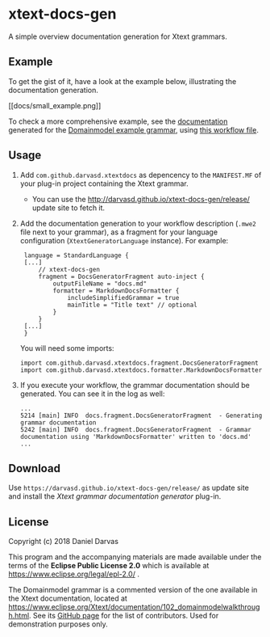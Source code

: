 # xtext-docs-gen
A simple overview documentation generation for Xtext grammars.

## Example
To get the gist of it, have a look at the example below, illustrating the documentation generation.

[[docs/small_example.png]]

To check a more comprehensive example, see the [documentation](docs/ExampleDomainmodelDocs.md) generated for the [Domainmodel example grammar](examples/org.example.domainmodel/src/org/example/domainmodel/Domainmodel.xtext), using [this workflow file](examples/org.example.domainmodel/src/org/example/domainmodel/GenerateDomainmodel.mwe2).

## Usage
1. Add `com.github.darvasd.xtextdocs` as depencency to the `MANIFEST.MF` of your plug-in project containing the Xtext grammar.
   * You can use the http://darvasd.github.io/xtext-docs-gen/release/ update site to fetch it.
1. Add the documentation generation to your workflow description (`.mwe2` file next to your grammar), as a fragment for your language configuration (`XtextGeneratorLanguage` instance). For example:
   ```
	language = StandardLanguage {
	[...]
		// xtext-docs-gen
		fragment = DocsGeneratorFragment auto-inject {
			outputFileName = "docs.md"
			formatter = MarkdownDocsFormatter {
				includeSimplifiedGrammar = true
				mainTitle = "Title text" // optional
			}
		}
	[...]
	}
   ```
   
   You will need some imports:
   ```
   import com.github.darvasd.xtextdocs.fragment.DocsGeneratorFragment
   import com.github.darvasd.xtextdocs.formatter.MarkdownDocsFormatter
   ```
1. If you execute your workflow, the grammar documentation should be generated. You can see it in the log as well:
   ```
   ...
   5214 [main] INFO  docs.fragment.DocsGeneratorFragment  - Generating grammar documentation
   5242 [main] INFO  docs.fragment.DocsGeneratorFragment  - Grammar documentation using 'MarkdownDocsFormatter' written to 'docs.md' 
   ...
   ```
   
## Download

Use `https://darvasd.github.io/xtext-docs-gen/release/` as update site and install the _Xtext grammar documentation generator_ plug-in.

## License

Copyright (c) 2018 Daniel Darvas

This program and the accompanying materials are made available under the terms of the **Eclipse Public License 2.0** which is available at https://www.eclipse.org/legal/epl-2.0/ .

The Domainmodel grammar is a commented version of the one available in the Xtext documentation, located at  https://www.eclipse.org/Xtext/documentation/102_domainmodelwalkthrough.html. See its [GitHub page](https://github.com/eclipse/xtext/edit/website-published/xtext-website/documentation/102_domainmodelwalkthrough.md) for the list of contributors. Used for demonstration purposes only. 